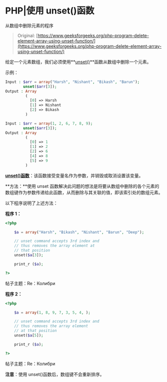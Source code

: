 # PHP|使用 unset()函数

从数组中删除元素的程序

> Original: [https://www.geeksforgeeks.org/php-program-delete-element-array-using-unset-function/](https://www.geeksforgeeks.org/php-program-delete-element-array-using-unset-function/)

给定一个元素数组，我们必须使用**[unset()](https://www.geeksforgeeks.org/php-unset-function/)**函数从数组中删除一个元素。

示例：

```php
Input : $arr = array("Harsh", "Nishant", "Bikash", "Barun");
        unset($arr[3]);
Output : Array
         (
           [0] => Harsh
           [1] => Nishant
           [2] => Bikash
         )

Input : $arr = array(1, 2, 6, 7, 8, 9);
        unset($arr[3]);
Output : Array
         (
           [0] => 1
           [1] => 2
           [2] => 6
           [4] => 8
           [5] => 9
         )

```

**[unset()函数](https://www.geeksforgeeks.org/php-unset-function/)**：该函数接受变量名作为参数，并销毁或取消设置该变量。

**方法：**使用 unset 函数解决此问题的想法是将要从数组中删除的各个元素的数组键作为参数传递给此函数，从而删除与其关联的值，即该索引处的数组元素。

以下程序说明了上述方法：

**程序 1：**

```php
<?php

    $a = array("Harsh", "Bikash", "Nishant", "Barun", "Deep");

    // unset command accepts 3rd index and
    // thus removes the array element at
    // that position
    unset($a[3]);

    print_r ($a);

?>
```

帖子主题：Re：Колибри

**程序 2：**

```php
<?php

    $a = array(1, 8, 9, 7, 3, 5, 4, );

    // unset command accepts 3rd index and
    // thus removes the array element
    // at that position
    unset($a[5]);

    print_r ($a);

?>
```

帖子主题：Re：Колибри

**注意**：使用 unset()函数后，数组键不会重新排序。